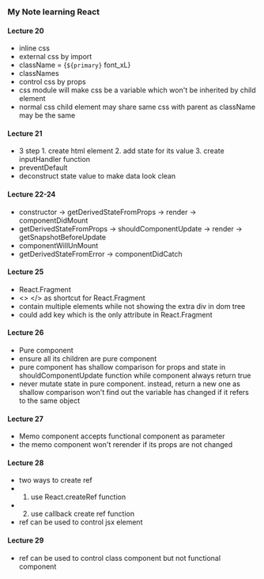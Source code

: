 ### My Note learning React
#### Lecture 20
* inline css
* external css by import
* className = {`${primary}` font_xL}
* classNames
* control css by props
* css module will make css be a variable which won't be inherited by child element 
* normal css child element may share same css with parent as className may be the same
#### Lecture 21
* 3 step 1. create html element 2. add state for its value 3. create inputHandler function 
* preventDefault
* deconstruct state value to make data look clean
#### Lecture 22-24
* constructor -> getDerivedStateFromProps -> render -> componentDidMount
* getDerivedStateFromProps -> shouldComponentUpdate -> render -> getSnapshotBeforeUpdate 
* componentWillUnMount
* getDerivedStateFromError -> componentDidCatch
#### Lecture 25
* React.Fragment 
* <> </> as shortcut for React.Fragment
* contain multiple elements while not showing the extra div in dom tree
* could add key which is the only attribute in React.Fragment
#### Lecture 26
* Pure component
* ensure all its children are pure component
* pure component has shallow comparison for props and state in shouldComponentUpdate function while component always return true
* never mutate state in pure component. instead, return a new one as shallow comparison won't find out the variable has changed if it refers to the same object
#### Lecture 27
* Memo component accepts functional component as parameter
* the memo component won't rerender if its props are not changed
#### Lecture 28
* two ways to create ref
* 1. use React.createRef function
* 2. use callback create ref function
* ref can be used to control jsx element
#### Lecture 29
* ref can be used to control class component but not functional component